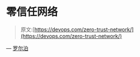 # 零信任网络

> 原文:[https://devops.com/zero-trust-network/](https://devops.com/zero-trust-network/)

— [罗尔泊](https://devops.com/author/breselman/)